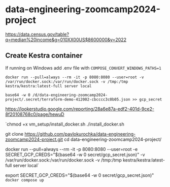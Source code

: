 # data-engineering-zoomcamp2024-project

 https://data.census.gov/table?q=median%20income&g=010XX00US$8600000&y=2022 

## Create Kestra container

If running on Windows  add .env file with `COMPOSE_CONVERT_WINDOWS_PATHS=1`



`docker run --pull=always --rm -it -p 8080:8080 --user=root -v /var/run/docker.sock:/var/run/docker.sock -v /tmp:/tmp kestra/kestra:latest-full server local`

`base64 -w 0 /d/data-engineering-zoomcamp2024-project/.secret/terraform-demo-412002-cbcccc3c0b05.json >> gcp_secret`




https://lookerstudio.google.com/reporting/28a6e87a-edf2-401d-9ce2-8f20108768c0/page/hewuD

`chmod +x vm_setup/install_docker.sh
./install_docker.sh

git clone https://github.com/pavlokurochka/data-engineering-zoomcamp2024-project.git
cd data-engineering-zoomcamp2024-project/

docker run --pull=always --rm -it -p 8080:8080 --user=root -e SECRET_GCP_CREDS="$(base64 -w 0 secret/gcp_secret.json)" -v /var/run/docker.sock:/var/run/docker.sock -v /tmp:/tmp kestra/kestra:latest-full server local`

export SECRET_GCP_CREDS="$(base64 -w 0 secret/gcp_secret.json)"
`docker compose up`
